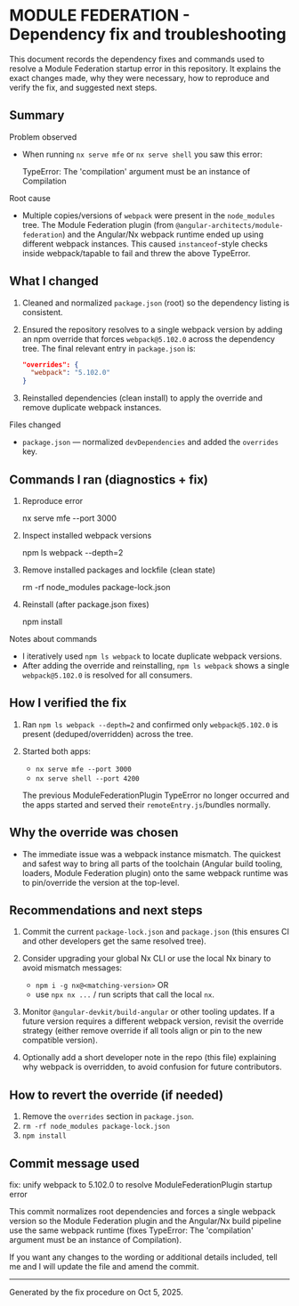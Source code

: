 MODULE FEDERATION - Dependency fix and troubleshooting
====================================================

This document records the dependency fixes and commands used to resolve a
Module Federation startup error in this repository. It explains the exact
changes made, why they were necessary, how to reproduce and verify the fix,
and suggested next steps.

Summary
-------

Problem observed
* When running `nx serve mfe` or `nx serve shell` you saw this error:

  TypeError: The 'compilation' argument must be an instance of Compilation

Root cause
* Multiple copies/versions of `webpack` were present in the `node_modules`
  tree. The Module Federation plugin (from `@angular-architects/module-federation`)
  and the Angular/Nx webpack runtime ended up using different webpack instances.
  This caused `instanceof`-style checks inside webpack/tapable to fail and threw
  the above TypeError.

What I changed
--------------

1. Cleaned and normalized `package.json` (root) so the dependency listing is
   consistent.

2. Ensured the repository resolves to a single webpack version by adding an npm
   override that forces `webpack@5.102.0` across the dependency tree. The final
   relevant entry in `package.json` is:

   ```json
   "overrides": {
     "webpack": "5.102.0"
   }
   ```

3. Reinstalled dependencies (clean install) to apply the override and remove
   duplicate webpack instances.

Files changed
* `package.json` — normalized `devDependencies` and added the `overrides` key.

Commands I ran (diagnostics + fix)
---------------------------------

1. Reproduce error

   nx serve mfe --port 3000

2. Inspect installed webpack versions

   npm ls webpack --depth=2

3. Remove installed packages and lockfile (clean state)

   rm -rf node_modules package-lock.json

4. Reinstall (after package.json fixes)

   npm install

Notes about commands
* I iteratively used `npm ls webpack` to locate duplicate webpack versions.
* After adding the override and reinstalling, `npm ls webpack` shows a single
  `webpack@5.102.0` is resolved for all consumers.

How I verified the fix
----------------------

1. Ran `npm ls webpack --depth=2` and confirmed only `webpack@5.102.0` is
   present (deduped/overridden) across the tree.

2. Started both apps:

   - `nx serve mfe --port 3000`
   - `nx serve shell --port 4200`

   The previous ModuleFederationPlugin TypeError no longer occurred and the
   apps started and served their `remoteEntry.js`/bundles normally.

Why the override was chosen
---------------------------

* The immediate issue was a webpack instance mismatch. The quickest and safest
  way to bring all parts of the toolchain (Angular build tooling, loaders,
  Module Federation plugin) onto the same webpack runtime was to pin/override
  the version at the top-level.

Recommendations and next steps
------------------------------

1. Commit the current `package-lock.json` and `package.json` (this ensures CI
   and other developers get the same resolved tree).

2. Consider upgrading your global Nx CLI or use the local Nx binary to avoid
   mismatch messages:

   - `npm i -g nx@<matching-version>` OR
   - use `npx nx ...` / run scripts that call the local `nx`.

3. Monitor `@angular-devkit/build-angular` or other tooling updates. If a
   future version requires a different webpack version, revisit the override
   strategy (either remove override if all tools align or pin to the new
   compatible version).

4. Optionally add a short developer note in the repo (this file) explaining
   why webpack is overridden, to avoid confusion for future contributors.

How to revert the override (if needed)
-------------------------------------

1. Remove the `overrides` section in `package.json`.
2. `rm -rf node_modules package-lock.json`
3. `npm install`

Commit message used
-------------------

fix: unify webpack to 5.102.0 to resolve ModuleFederationPlugin startup error

This commit normalizes root dependencies and forces a single webpack version
so the Module Federation plugin and the Angular/Nx build pipeline use the same
webpack runtime (fixes TypeError: The 'compilation' argument must be an instance of Compilation).

If you want any changes to the wording or additional details included, tell me
and I will update the file and amend the commit.

----

Generated by the fix procedure on Oct 5, 2025.
